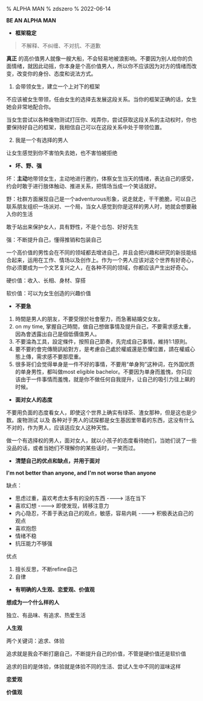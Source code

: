 % ALPHA MAN
% zdszero
% 2022-06-14

**BE AN ALPHA MAN**

* **框架稳定**

> 不解释、不纠缠、不对抗、不道歉

**真正** 的高价值男人就像一艘大船，不会轻易地被浪影响。不要因为别人给你的负面情绪，就因此动摇，你本身是个高价值男人，所以你不应该因为对方的情绪而改变，改变你的身份、态度和说法方式。

1. 会带领女生，建立一个上对下的框架

不应该被女生带领，任由女生的选择去发展这段关系。当你的框架正确的话，女生她会非常地配合你。

当女生尝试以各种废物测试打压你、戏弄你，尝试获取这段关系的主动权时，你也要保持好自己的框架，我相信自己可以在这段关系中处于带领位置。

2. 我是一个有选择的男人

让女生感觉到你不害怕失去她，也不害怕被拒绝

* **坏、野、强**

坏：**主动**地带领女生，主动地进行邀约，体察女生当天的情绪，表达自己的感受，约会时敢于进行肢体触动、推进关系，把情场当成一个笑话就好。

野：社群方面展现自己是一个adventurous形象，说走就走，干干脆脆，可以自己联系朋友组织一场派对、一个局，当女人感觉到你是这样的男人时，她就会想要融入你的生活

敢于站出来保护女人，具有野性，不是个怂包、好好先生

强：不断提升自己，懂得推销和包装自己

一个高价值的男性会在不同的领域都去增进自己，并且会把兴趣和研究的新技能结合起来，运用在工作、情场以及创作上。作为一个男人应该对这个世界有好奇心，你必须要成为一个文艺复兴之人，在各种不同的领域，你都应该产生出好奇心。

硬价值：收入、长相、身材、穿搭

软价值：可以为女生创造的兴趣价值

* **不要急**

1. 時間是男人的朋友，不要受限於社會壓力，而急著結婚交女友。
2. on my time, 掌握自己時間，做自己想做事情及提升自己，不要需求感太重，因為會透露出自己是個低價值男人。
3. 不要淪為工具，設定條件，按照自己節奏，先完成自己事情，維持1:1原則。
4. 要不要約會完傳簡訊給對方，是考慮自己處於權威還是恐懼位置，請在權威心態上傳，需求感不要那麼重。
5. 很多哥们会觉得单身是一件不好的事情，不要用“单身狗”这种词，在外国优质的单身男性，都叫做most eligible bachelor。不要因为单身而羞愧，你只应该由于一件事情而羞愧，就是你不做任何自我提升，让自己的吸引力往上飙的时候。

* **面对女人的态度**

不要用负面的态度看女人，即使这个世界上确实有绿茶、渣女那种，但是这也是少数。废物测试 以及 各种对于男人的试探都是女生基因里带着的东西，这没有什么不对的，作为男人，应该适应女人这种天性。

做一个有选择权的男人，面对女人，就以小孩子的态度看待她们，当她们说了一些没品的话，或者当她们不理解你的某些话时，一笑而过。

* **清楚自己的优点和缺点，并用于面对**

**I'm not better than anyone, and I'm not worse than anyone**

缺点：

* 思虑过重，喜欢考虑太多有的没的东西 ----> 活在当下
* 喜欢幻想 ----> 即使发现，转移注意力
* 内心隐忍，不善于表达自己的观点，敏感，容易内耗 ----> 积极表达自己的观点
* 喜欢抱怨
* 情绪不稳
* 抗压能力不够强

优点

1. 擅长反思，不断refine自己
2. 自律

* **有明确的人生观、恋爱观、价值观**

**想成为一个什么样的人**

独立、有品味、有追求、热爱生活

**人生观**

两个关键词：追求、体验

追求就是我会不断打磨自己，不断提升自己的价值，不管是硬价值还是软价值

追求的目的是体验，体验就是体验不同的生活、尝试人生中不同的滋味这样

**恋爱观**

**价值观**

